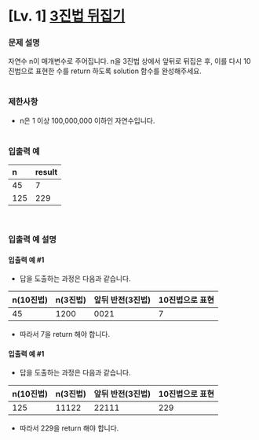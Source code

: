 # [Lv. 1] [3진법 뒤집기](https://school.programmers.co.kr/learn/courses/30/lessons/68935)


### 문제 설명
자연수 n이 매개변수로 주어집니다. n을 3진법 상에서 앞뒤로 뒤집은 후, 이를 다시 10진법으로 표현한 수를 return 하도록 solution 함수를 완성해주세요.
<br><br>


### 제한사항
- n은 1 이상 100,000,000 이하인 자연수입니다.
<br><br>


### 입출력 예
| n     | result |
|:-----|:-------|
| 45   | 7       |
| 125 | 229    |
<br>


### 입출력 예 설명

#### 입출력 예 #1
- 답을 도출하는 과정은 다음과 같습니다.

| n(10진법) | n(3진법) | 앞뒤 반전(3진법) | 10진법으로 표현 |
|:-----------|:----------|:------------------|:-----------------|
| 45           | 1200      | 0021                | 7                     |

- 따라서 7을 return 해야 합니다.

#### 입출력 예 #1
- 답을 도출하는 과정은 다음과 같습니다.

| n(10진법) | n(3진법) | 앞뒤 반전(3진법) | 10진법으로 표현 |
|:-----------|:----------|:------------------|:-----------------|
| 125         | 11122    | 22111               | 229                 |

- 따라서 229을 return 해야 합니다.